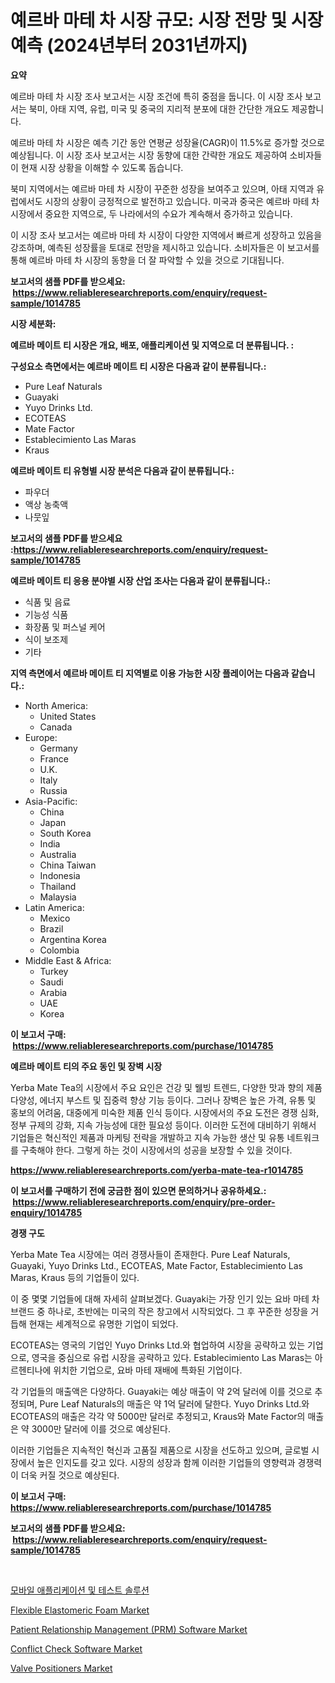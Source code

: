 <p><h1>예르바 마테 차 시장 규모: 시장 전망 및 시장 예측 (2024년부터 2031년까지)</h1></p><p><strong>요약</strong></p>
<p><p>예르바 마테 차 시장 조사 보고서는 시장 조건에 특히 중점을 둡니다. 이 시장 조사 보고서는 북미, 아태 지역, 유럽, 미국 및 중국의 지리적 분포에 대한 간단한 개요도 제공합니다. </p><p>예르바 마테 차 시장은 예측 기간 동안 연평균 성장율(CAGR)이 11.5%로 증가할 것으로 예상됩니다. 이 시장 조사 보고서는 시장 동향에 대한 간략한 개요도 제공하여 소비자들이 현재 시장 상황을 이해할 수 있도록 돕습니다.</p><p>북미 지역에서는 예르바 마테 차 시장이 꾸준한 성장을 보여주고 있으며, 아태 지역과 유럽에서도 시장의 상황이 긍정적으로 발전하고 있습니다. 미국과 중국은 예르바 마테 차 시장에서 중요한 지역으로, 두 나라에서의 수요가 계속해서 증가하고 있습니다.</p><p>이 시장 조사 보고서는 예르바 마테 차 시장이 다양한 지역에서 빠르게 성장하고 있음을 강조하며, 예측된 성장률을 토대로 전망을 제시하고 있습니다. 소비자들은 이 보고서를 통해 예르바 마테 차 시장의 동향을 더 잘 파악할 수 있을 것으로 기대됩니다.</p></p>
<p><strong>보고서의 샘플 PDF를 받으세요: &nbsp;<a href="https://www.reliableresearchreports.com/enquiry/request-sample/1014785">https://www.reliableresearchreports.com/enquiry/request-sample/1014785</a></strong></p>
<p><strong>시장 세분화:</strong></p>
<p><strong> 예르바 메이트 티 시장은 개요, 배포, 애플리케이션 및 지역으로 더 분류됩니다. :</strong></p>
<p><strong>구성요소 측면에서는 예르바 메이트 티 시장은 다음과 같이 분류됩니다.:</strong></p>
<p><ul><li>Pure Leaf Naturals</li><li>Guayaki</li><li>Yuyo Drinks Ltd.</li><li>ECOTEAS</li><li>Mate Factor</li><li>Establecimiento Las Maras</li><li>Kraus</li></ul></p>
<p><strong> 예르바 메이트 티 유형별 시장 분석은 다음과 같이 분류됩니다.:</strong></p>
<p><ul><li>파우더</li><li>액상 농축액</li><li>나뭇잎</li></ul></p>
<p><strong>보고서의 샘플 PDF를 받으세요 :<a href="https://www.reliableresearchreports.com/enquiry/request-sample/1014785">https://www.reliableresearchreports.com/enquiry/request-sample/1014785</a></strong></p>
<p><strong> 예르바 메이트 티 응용 분야별 시장 산업 조사는 다음과 같이 분류됩니다.:</strong></p>
<p><ul><li>식품 및 음료</li><li>기능성 식품</li><li>화장품 및 퍼스널 케어</li><li>식이 보조제</li><li>기타</li></ul></p>
<p><strong>지역 측면에서 예르바 메이트 티 지역별로 이용 가능한 시장 플레이어는 다음과 같습니다.:</strong></p>
<p><ul>
    <li>
        North America:
        <ul>
            <li>United States</li>
            <li>Canada</li>
        </ul>
    </li>
    <li>
        Europe:
        <ul>
            <li>Germany</li>
            <li>France</li>
            <li>U.K.</li>
            <li>Italy</li>
            <li>Russia</li>
        </ul>
    </li>
    <li>
        Asia-Pacific:
        <ul>
            <li>China</li>
            <li>Japan</li>
            <li>South Korea</li>
            <li>India</li>
            <li>Australia</li>
            <li>China Taiwan</li>
            <li>Indonesia</li>
            <li>Thailand</li>
            <li>Malaysia</li>
        </ul>
    </li>
    <li>
        Latin America:
        <ul>
            <li>Mexico</li>
            <li>Brazil</li>
            <li>Argentina Korea</li>
            <li>Colombia</li>
        </ul>
    </li>
    <li>
        Middle East & Africa:
        <ul>
            <li>Turkey</li>
            <li>Saudi</li>
            <li>Arabia</li>
            <li>UAE</li>
            <li>Korea</li>
        </ul>
    </li>
    </ul></p>
<p><strong>이 보고서 구매: &nbsp;<a href="https://www.reliableresearchreports.com/purchase/1014785">https://www.reliableresearchreports.com/purchase/1014785</a></strong></p>
<p><strong>예르바 메이트 티의 주요 동인 및 장벽 시장</strong></p>
<p><p>Yerba Mate Tea의 시장에서 주요 요인은 건강 및 웰빙 트렌드, 다양한 맛과 향의 제품 다양성, 에너지 부스트 및 집중력 향상 기능 등이다. 그러나 장벽은 높은 가격, 유통 및 홍보의 어려움, 대중에게 미숙한 제품 인식 등이다. 시장에서의 주요 도전은 경쟁 심화, 정부 규제의 강화, 지속 가능성에 대한 필요성 등이다. 이러한 도전에 대비하기 위해서 기업들은 혁신적인 제품과 마케팅 전략을 개발하고 지속 가능한 생산 및 유통 네트워크를 구축해야 한다. 그렇게 하는 것이 시장에서의 성공을 보장할 수 있을 것이다.</p></p>
<p><strong><a href="https://www.reliableresearchreports.com/yerba-mate-tea-r1014785">https://www.reliableresearchreports.com/yerba-mate-tea-r1014785</a></strong></p>
<p><strong>이 보고서를 구매하기 전에 궁금한 점이 있으면 문의하거나 공유하세요.: &nbsp;<a href="https://www.reliableresearchreports.com/enquiry/pre-order-enquiry/1014785">https://www.reliableresearchreports.com/enquiry/pre-order-enquiry/1014785</a></strong></p>
<p><strong>경쟁 구도</strong></p>
<p><p>Yerba Mate Tea 시장에는 여러 경쟁사들이 존재한다. Pure Leaf Naturals, Guayaki, Yuyo Drinks Ltd., ECOTEAS, Mate Factor, Establecimiento Las Maras, Kraus 등의 기업들이 있다. </p><p>이 중 몇몇 기업들에 대해 자세히 살펴보겠다. Guayaki는 가장 인기 있는 요바 마테 차 브랜드 중 하나로, 초반에는 미국의 작은 창고에서 시작되었다. 그 후 꾸준한 성장을 거듭해 현재는 세계적으로 유명한 기업이 되었다. </p><p>ECOTEAS는 영국의 기업인 Yuyo Drinks Ltd.와 협업하여 시장을 공략하고 있는 기업으로, 영국을 중심으로 유럽 시장을 공략하고 있다. Establecimiento Las Maras는 아르헨티나에 위치한 기업으로, 요바 마테 재배에 특화된 기업이다. </p><p>각 기업들의 매출액은 다양하다. Guayaki는 예상 매출이 약 2억 달러에 이를 것으로 추정되며, Pure Leaf Naturals의 매출은 약 1억 달러에 달한다. Yuyo Drinks Ltd.와 ECOTEAS의 매출은 각각 약 5000만 달러로 추정되고, Kraus와 Mate Factor의 매출은 약 3000만 달러에 이를 것으로 예상된다.</p><p>이러한 기업들은 지속적인 혁신과 고품질 제품으로 시장을 선도하고 있으며, 글로벌 시장에서 높은 인지도를 갖고 있다. 시장의 성장과 함께 이러한 기업들의 영향력과 경쟁력이 더욱 커질 것으로 예상된다.</p></p>
<p><strong>이 보고서 구매: &nbsp; <a href="https://www.reliableresearchreports.com/purchase/1014785">https://www.reliableresearchreports.com/purchase/1014785</a></strong></p>
<p><strong>보고서의 샘플 PDF를 받으세요: &nbsp;<a href="https://www.reliableresearchreports.com/enquiry/request-sample/1014785">https://www.reliableresearchreports.com/enquiry/request-sample/1014785</a></strong><strong></strong></p>
<p>&nbsp;</p>
<p><p><a href="https://github.com/Howaoole34545/Market-Research-Report-List-1/blob/main/664169723571.md">모바일 애플리케이션 및 테스트 솔루션</a></p><p><a href="https://issuu.com/reportprime-2/docs/flexible-elastomeric-foam-market-size-2030.pptx">Flexible Elastomeric Foam Market</a></p><p><a href="https://www.linkedin.com/pulse/patient-relationship-management-prm-software-market-provides-opedf?trackingId=uyPv8LzPYvFgViAUhSWPcQ%3D%3D">Patient Relationship Management (PRM) Software Market</a></p><p><a href="https://www.linkedin.com/pulse/conflict-check-software-market-goal-estimating-size-future-growth-0uzkf?trackingId=KGF1%2BwGlfInk43OHVd%2FcHQ%3D%3D">Conflict Check Software Market</a></p><p><a href="https://github.com/gdfhhhj/Market-Research-Report-List-4/blob/main/valve-positioners-market.md">Valve Positioners Market</a></p></p>